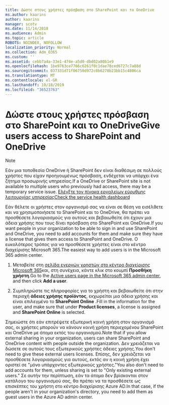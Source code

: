 ```yaml
---
title: Δώστε στους χρήστες πρόσβαση στο SharePoint και το OneDrive
ms.author: kaarins
author: kaarins
manager: scotv
ms.date: 11/14/2018
ms.audience: Admin
ms.topic: article
ROBOTS: NOINDEX, NOFOLLOW
localization_priority: Normal
ms.collection: Adm_O365
ms.custom: ''
ms.assetid: cebb7a4a-33e1-474e-a5d0-dbd02a80b1e9
ms.openlocfilehash: 1be9763ce7766c6261f0c1dae78ced6727c7a88d
ms.sourcegitcommit: 037331d71f06750d972c0b6278b23bb15c4806ca
ms.translationtype: MT
ms.contentlocale: el-GR
ms.lasthandoff: 10/18/2019
ms.locfileid: "36523763"
---
```

# <a name="give-users-access-to-sharepoint-and-onedrive"></a><span data-ttu-id="b8171-102">Δώστε στους χρήστες πρόσβαση στο SharePoint και το OneDrive</span><span class="sxs-lookup"><span data-stu-id="b8171-102">Give users access to SharePoint and OneDrive</span></span>

> [!NOTE]
> <span data-ttu-id="b8171-103">Εάν μια τοποθεσία OneDrive ή SharePoint δεν είναι διαθέσιμη σε πολλούς χρήστες που είχαν προηγουμένως πρόσβαση, ενδέχεται να υπάρχει ένα ζήτημα προσωρινής υπηρεσίας.</span><span class="sxs-lookup"><span data-stu-id="b8171-103">If a OneDrive or SharePoint site is not available to multiple users who previously had access, there may be a temporary service issue.</span></span> [<span data-ttu-id="b8171-104">Ελέγξτε τον πίνακα εργαλείων εύρυθμης λειτουργίας υπηρεσίας</span><span class="sxs-lookup"><span data-stu-id="b8171-104">Check the service health dashboard</span></span>](https://portal.office.com/adminportal/home#/servicehealth)
  
<span data-ttu-id="b8171-105">Εάν θέλετε οι χρήστες στον οργανισμό σας να είναι σε θέση να εισέλθετε και να χρησιμοποιήσετε το SharePoint και το OneDrive, θα πρέπει να προσθέσετε λογαριασμούς για αυτούς και βεβαιωθείτε ότι έχουν μια άδεια χρήσης που τους δίνει πρόσβαση στο SharePoint και OneDrive.</span><span class="sxs-lookup"><span data-stu-id="b8171-105">If you want people in your organization to be able to sign in and use SharePoint and OneDrive, you need to add accounts for them and make sure they have a license that gives them access to SharePoint and OneDrive.</span></span> <span data-ttu-id="b8171-106">Ο ευκολότερος τρόπος για να προσθέσετε χρήστες είναι στο κέντρο διαχείρισης Microsoft 365.</span><span class="sxs-lookup"><span data-stu-id="b8171-106">The easiest way to add users is in the Microsoft 365 admin center.</span></span>
  
1. <span data-ttu-id="b8171-107">Μεταβείτε στη [σελίδα ενεργών χρηστών στο κέντρο διαχείρισης Microsoft 365](https://portal.office.com/adminportal/home#/users)και, στη συνέχεια, κάντε κλικ στο κουμπί **Προσθήκη χρήστη**.</span><span class="sxs-lookup"><span data-stu-id="b8171-107">Go to the [Active users page in the Microsoft 365 admin center](https://portal.office.com/adminportal/home#/users), and then click **Add a user**.</span></span>
    
2. <span data-ttu-id="b8171-108">Συμπληρώστε τις πληροφορίες για το χρήστη και βεβαιωθείτε ότι στην περιοχή **άδειες χρήσης προϊόντος**, εκχωρείται μια άδεια χρήσης και είναι επιλεγμένο το **SharePoint Online** .</span><span class="sxs-lookup"><span data-stu-id="b8171-108">Fill in the information for the user, and make sure that under **Product licenses**, a license is assigned and **SharePoint Online** is selected.</span></span> 
    
<span data-ttu-id="b8171-109">Σημειώστε ότι εάν επιτρέψετε εξωτερική κοινή χρήση στον οργανισμό σας, οι χρήστες μπορούν να κάνουν κοινή χρήση περιεχομένου SharePoint και OneDrive με άτομα εκτός του οργανισμού.</span><span class="sxs-lookup"><span data-stu-id="b8171-109">Note that if you allow external sharing in your organization, users can share SharePoint and OneDrive content with people outside the organization.</span></span> <span data-ttu-id="b8171-110">Δεν χρειάζεται να δώσετε σε αυτούς τους εξωτερικούς χρήστες άδειες χρήσης.</span><span class="sxs-lookup"><span data-stu-id="b8171-110">You don't need to give these external users licenses.</span></span> <span data-ttu-id="b8171-111">Επίσης, δεν χρειάζεται να προσθέσετε λογαριασμούς για αυτούς, εκτός αν η κοινή χρήση έχει οριστεί σε "μόνο υπάρχοντες εξωτερικούς χρήστες."</span><span class="sxs-lookup"><span data-stu-id="b8171-111">You also don't need to add accounts for them, unless sharing is set to "Only existing external users."</span></span> <span data-ttu-id="b8171-112">Σε αυτήν την περίπτωση, εάν τα άτομα δεν βρίσκονται στον κατάλογο του οργανισμού σας, θα πρέπει να τα προσθέσετε ως επισκέπτες του χρήστη στο κέντρο διαχείρισης Azure AD.</span><span class="sxs-lookup"><span data-stu-id="b8171-112">In that case, if the people aren't in your organization's directory, you need to add them as guest users in the Azure AD admin center.</span></span>
  

